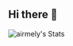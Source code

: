 ## Hi there 👋

<!--
**airmely/airmely** is a ✨ _special_ ✨ repository because its `README.md` (this file) appears on your GitHub profile.

Here are some ideas to get you started:

- 🔭 I’m currently working on ...
- 🌱 I’m currently learning ...
- 👯 I’m looking to collaborate on ...
- 🤔 I’m looking for help with ...
- 💬 Ask me about ...
- 📫 How to reach me: ...
- 😄 Pronouns: ...
- ⚡ Fun fact: ...
-->
![airmely's Stats](https://github-readme-stats.vercel.app/api?username=airmely&theme=tokyonight&show_icons=true&hide_border=false&count_private=false)
